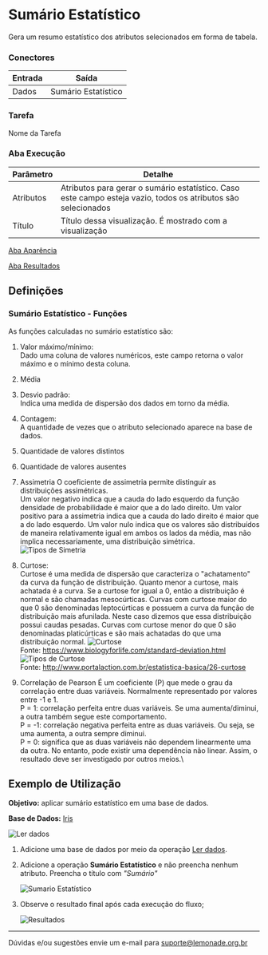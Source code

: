 
# Sumário Estatístico

Gera um resumo estatístico dos atributos selecionados em forma de tabela.

### Conectores
| Entrada | Saída |
| --- | --- |
|Dados | Sumário Estatístico |

### Tarefa
Nome da Tarefa

### Aba Execução
| Parâmetro | Detalhe |
| --- | --- |
| Atributos | Atributos para gerar o sumário estatístico. Caso este campo esteja vazio, todos os atributos são selecionados |
| Título | Título dessa visualização. É mostrado com a visualização |

[Aba Aparência][1]

[Aba Resultados][2]


## Definições
### Sumário Estatístico - Funções
As funções calculadas no sumário estatístico são:

1. Valor máximo/mínimo: \
	Dado uma coluna de valores numéricos, este campo retorna o valor máximo e o mínimo desta coluna.

2. Média

3. Desvio padrão:\
	Indica uma medida de dispersão dos dados em torno da média.

4. Contagem:\
	A quantidade de vezes que o atributo selecionado aparece na base de dados.

5. Quantidade de valores distintos

6. Quantidade de valores ausentes

7. Assimetria
	O coeficiente de assimetria permite distinguir as distribuições assimétricas. \
	Um valor negativo indica que a cauda do lado esquerdo da função densidade de probabilidade é maior que a do lado direito. Um valor positivo para a assimetria indica que a cauda do lado direito é maior que a do lado esquerdo. Um valor nulo indica que os valores são distribuídos de maneira relativamente igual em ambos os lados da média, mas não implica necessariamente, uma distribuição simétrica.
	![Tipos de Simetria](/vuepress/img/spark/visualizacao_de_dados/sumario_estatistico/image2.png)

8. Curtose:\
	Curtose é uma medida de dispersão que caracteriza o "achatamento" da curva da função de distribuição. Quanto menor a curtose, mais achatada é a curva. Se a curtose for igual a 0, então a distribuição é normal e são chamadas mesocúrticas. Curvas com curtose maior do que 0 são denominadas leptocúrticas e possuem a curva da função de distribuição mais afunilada. Neste caso dizemos que essa distribuição possui caudas pesadas. Curvas com curtose menor do que 0 são denominadas platicúrticas e são mais achatadas do que uma distribuição normal.
	![Curtose](/vuepress/img/spark/visualizacao_de_dados/sumario_estatistico/image4.png)\
	Fonte: <https://www.biologyforlife.com/standard-deviation.html> \
	![Tipos de Curtose](/vuepress/img/spark/visualizacao_de_dados/sumario_estatistico/image3.png)\
	Fonte: <http://www.portalaction.com.br/estatistica-basica/26-curtose>

9. Correlação de Pearson
	É um coeficiente (P) que mede o grau da correlação entre duas variáveis. Normalmente representado por valores entre -1 e 1. \
	P = 1: correlação perfeita entre duas variáveis. Se uma aumenta/diminui, a outra também segue este comportamento.\
	P = -1: correlação negativa perfeita entre as duas variáveis. Ou seja, se uma aumenta, a outra sempre diminui.\
	P = 0: significa que as duas variáveis não dependem linearmente uma da outra. No entanto, pode existir uma dependência não linear. Assim, o resultado deve ser investigado por outros meios.\




## Exemplo de Utilização
**Objetivo:** aplicar sumário estatístico em uma base de dados.

**Base de Dados:** [Iris][3]
	
![Ler dados](/vuepress/img/spark/visualizacao_de_dados/sumario_estatistico/image1.png)

1. Adicione uma base de dados por meio da operação [Ler dados][4]. 

2. Adicione a operação **Sumário Estatístico** e não preencha nenhum atributo. Preencha o título com *"Sumário"*
	
	![Sumario Estatístico](/vuepress/img/spark/visualizacao_de_dados/sumario_estatistico/image6.png)

3. Observe o resultado final após cada execução do fluxo;
	
	![Resultados](/vuepress/img/spark/visualizacao_de_dados/sumario_estatistico/image5.png)
-----

Dúvidas e/ou sugestões envie um e-mail para suporte@lemonade.org.br

[1]: /pt-br/
[2]: /pt-br/
[3]: /pt-br/
[4]: /pt-br/